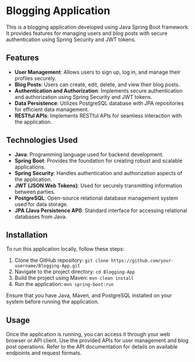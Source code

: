 # Blogging Application

This is a blogging application developed using Java Spring Boot framework. It provides features for managing users and blog posts with secure authentication using Spring Security and JWT tokens.

## Features

- **User Management**: Allows users to sign up, log in, and manage their profiles securely.
- **Blog Posts**: Users can create, edit, delete, and view their blog posts.
- **Authentication and Authorization**: Implements secure authentication and authorization using Spring Security and JWT tokens.
- **Data Persistence**: Utilizes PostgreSQL database with JPA repositories for efficient data management.
- **RESTful APIs**: Implements RESTful APIs for seamless interaction with the application.

## Technologies Used

- **Java**: Programming language used for backend development.
- **Spring Boot**: Provides the foundation for creating robust and scalable applications.
- **Spring Security**: Handles authentication and authorization aspects of the application.
- **JWT (JSON Web Tokens)**: Used for securely transmitting information between parties.
- **PostgreSQL**: Open-source relational database management system used for data storage.
- **JPA (Java Persistence API)**: Standard interface for accessing relational databases from Java.

## Installation

To run this application locally, follow these steps:

1. Clone the GitHub repository: `git clone https://github.com/your-username/Blogging-App.git`
2. Navigate to the project directory: `cd Blogging-App`
3. Build the project using Maven: `mvn clean install`
4. Run the application: `mvn spring-boot:run`

Ensure that you have Java, Maven, and PostgreSQL installed on your system before running the application.

## Usage

Once the application is running, you can access it through your web browser or API client. Use the provided APIs for user management and blog post operations. Refer to the API documentation for details on available endpoints and request formats.
